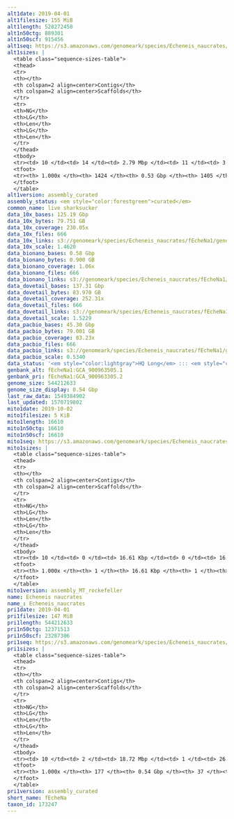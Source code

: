 ```yaml
---
alt1date: 2019-04-01
alt1filesize: 155 MiB
alt1length: 528272450
alt1n50ctg: 889301
alt1n50scf: 915456
alt1seq: https://s3.amazonaws.com/genomeark/species/Echeneis_naucrates/fEcheNa1/assembly_curated/fEcheNa1.alt.cur.20190401.fasta.gz
alt1sizes: |
  <table class="sequence-sizes-table">
  <thead>
  <tr>
  <th></th>
  <th colspan=2 align=center>Contigs</th>
  <th colspan=2 align=center>Scaffolds</th>
  </tr>
  <tr>
  <th>NG</th>
  <th>LG</th>
  <th>Len</th>
  <th>LG</th>
  <th>Len</th>
  </tr>
  </thead>
  <tbody>
  <tr><td> 10 </td><td> 14 </td><td> 2.79 Mbp </td><td> 11 </td><td> 3.07 Mbp </td></tr>  <tr><td> 20 </td><td> 36 </td><td> 1.97 Mbp </td><td> 32 </td><td> 2.05 Mbp </td></tr>  <tr><td> 30 </td><td> 66 </td><td> 1.58 Mbp </td><td> 61 </td><td> 1.65 Mbp </td></tr>  <tr><td> 40 </td><td> 106 </td><td> 1.17 Mbp </td><td> 99 </td><td> 1.24 Mbp </td></tr>  <tr style="background-color:#cccccc;"><td> 50 </td><td> 157 </td><td> 0.89 Mbp </td><td> 148 </td><td> 0.92 Mbp </td></tr>  <tr><td> 60 </td><td> 229 </td><td> 0.62 Mbp </td><td> 218 </td><td> 0.64 Mbp </td></tr>  <tr><td> 70 </td><td> 333 </td><td> 422.82 Kbp </td><td> 320 </td><td> 426.59 Kbp </td></tr>  <tr><td> 80 </td><td> 488 </td><td> 268.09 Kbp </td><td> 475 </td><td> 268.09 Kbp </td></tr>  <tr><td> 90 </td><td> 750 </td><td> 156.29 Kbp </td><td> 736 </td><td> 156.55 Kbp </td></tr>  <tr><td> 100 </td><td> 1423 </td><td> 313  bp </td><td> 1404 </td><td> 313  bp </td></tr>  </tbody>
  <tfoot>
  <tr><th> 1.000x </th><th> 1424 </th><th> 0.53 Gbp </th><th> 1405 </th><th> 0.53 Gbp </th></tr>
  </tfoot>
  </table>
alt1version: assembly_curated
assembly_status: <em style="color:forestgreen">curated</em>
common_name: live sharksucker
data_10x_bases: 125.19 Gbp
data_10x_bytes: 79.751 GB
data_10x_coverage: 230.05x
data_10x_files: 666
data_10x_links: s3://genomeark/species/Echeneis_naucrates/fEcheNa1/genomic_data/10x/<br>
data_10x_scale: 1.4620
data_bionano_bases: 0.58 Gbp
data_bionano_bytes: 0.900 GB
data_bionano_coverage: 1.06x
data_bionano_files: 666
data_bionano_links: s3://genomeark/species/Echeneis_naucrates/fEcheNa1/genomic_data/bionano/<br>
data_dovetail_bases: 137.31 Gbp
data_dovetail_bytes: 83.970 GB
data_dovetail_coverage: 252.31x
data_dovetail_files: 666
data_dovetail_links: s3://genomeark/species/Echeneis_naucrates/fEcheNa1/genomic_data/dovetail/<br>
data_dovetail_scale: 1.5229
data_pacbio_bases: 45.30 Gbp
data_pacbio_bytes: 79.001 GB
data_pacbio_coverage: 83.23x
data_pacbio_files: 666
data_pacbio_links: s3://genomeark/species/Echeneis_naucrates/fEcheNa1/genomic_data/pacbio/<br>
data_pacbio_scale: 0.5340
data_status: '<em style="color:lightgray">HQ Long</em> ::: <em style="color:forestgreen">Long</em> ::: <em style="color:forestgreen">Short</em> ::: <em style="color:forestgreen">Phasing</em> ::: <em style="color:forestgreen">Scaffolding</em>'
genbank_alt: fEcheNa1:GCA_900963505.1
genbank_pri: fEcheNa1:GCA_900963305.2
genome_size: 544212633
genome_size_display: 0.54 Gbp
last_raw_data: 1549384902
last_updated: 1570719802
mito1date: 2019-10-02
mito1filesize: 5 KiB
mito1length: 16610
mito1n50ctg: 16610
mito1n50scf: 16610
mito1seq: https://s3.amazonaws.com/genomeark/species/Echeneis_naucrates/fEcheNa1/assembly_MT_rockefeller/fEcheNa1.MT.20191002.fasta.gz
mito1sizes: |
  <table class="sequence-sizes-table">
  <thead>
  <tr>
  <th></th>
  <th colspan=2 align=center>Contigs</th>
  <th colspan=2 align=center>Scaffolds</th>
  </tr>
  <tr>
  <th>NG</th>
  <th>LG</th>
  <th>Len</th>
  <th>LG</th>
  <th>Len</th>
  </tr>
  </thead>
  <tbody>
  <tr><td> 10 </td><td> 0 </td><td> 16.61 Kbp </td><td> 0 </td><td> 16.61 Kbp </td></tr>  <tr><td> 20 </td><td> 0 </td><td> 16.61 Kbp </td><td> 0 </td><td> 16.61 Kbp </td></tr>  <tr><td> 30 </td><td> 0 </td><td> 16.61 Kbp </td><td> 0 </td><td> 16.61 Kbp </td></tr>  <tr><td> 40 </td><td> 0 </td><td> 16.61 Kbp </td><td> 0 </td><td> 16.61 Kbp </td></tr>  <tr style="background-color:#cccccc;"><td> 50 </td><td> 0 </td><td style="background-color:#ff8888;"> 16.61 Kbp </td><td> 0 </td><td style="background-color:#ff8888;"> 16.61 Kbp </td></tr>  <tr><td> 60 </td><td> 0 </td><td> 16.61 Kbp </td><td> 0 </td><td> 16.61 Kbp </td></tr>  <tr><td> 70 </td><td> 0 </td><td> 16.61 Kbp </td><td> 0 </td><td> 16.61 Kbp </td></tr>  <tr><td> 80 </td><td> 0 </td><td> 16.61 Kbp </td><td> 0 </td><td> 16.61 Kbp </td></tr>  <tr><td> 90 </td><td> 0 </td><td> 16.61 Kbp </td><td> 0 </td><td> 16.61 Kbp </td></tr>  <tr><td> 100 </td><td> 0 </td><td> 16.61 Kbp </td><td> 0 </td><td> 16.61 Kbp </td></tr>  </tbody>
  <tfoot>
  <tr><th> 1.000x </th><th> 1 </th><th> 16.61 Kbp </th><th> 1 </th><th> 16.61 Kbp </th></tr>
  </tfoot>
  </table>
mito1version: assembly_MT_rockefeller
name: Echeneis naucrates
name_: Echeneis_naucrates
pri1date: 2019-04-01
pri1filesize: 147 MiB
pri1length: 544212633
pri1n50ctg: 12371513
pri1n50scf: 23287306
pri1seq: https://s3.amazonaws.com/genomeark/species/Echeneis_naucrates/fEcheNa1/assembly_curated/fEcheNa1.pri.cur.20190401.fasta.gz
pri1sizes: |
  <table class="sequence-sizes-table">
  <thead>
  <tr>
  <th></th>
  <th colspan=2 align=center>Contigs</th>
  <th colspan=2 align=center>Scaffolds</th>
  </tr>
  <tr>
  <th>NG</th>
  <th>LG</th>
  <th>Len</th>
  <th>LG</th>
  <th>Len</th>
  </tr>
  </thead>
  <tbody>
  <tr><td> 10 </td><td> 2 </td><td> 18.72 Mbp </td><td> 1 </td><td> 26.82 Mbp </td></tr>  <tr><td> 20 </td><td> 5 </td><td> 17.47 Mbp </td><td> 4 </td><td> 25.44 Mbp </td></tr>  <tr><td> 30 </td><td> 8 </td><td> 16.72 Mbp </td><td> 6 </td><td> 24.88 Mbp </td></tr>  <tr><td> 40 </td><td> 12 </td><td> 14.27 Mbp </td><td> 8 </td><td> 24.57 Mbp </td></tr>  <tr style="background-color:#cccccc;"><td> 50 </td><td> 16 </td><td style="background-color:#88ff88;"> 12.37 Mbp </td><td> 10 </td><td style="background-color:#88ff88;"> 23.29 Mbp </td></tr>  <tr><td> 60 </td><td> 21 </td><td> 9.90 Mbp </td><td> 13 </td><td> 22.31 Mbp </td></tr>  <tr><td> 70 </td><td> 27 </td><td> 6.88 Mbp </td><td> 15 </td><td> 20.80 Mbp </td></tr>  <tr><td> 80 </td><td> 36 </td><td> 4.25 Mbp </td><td> 18 </td><td> 20.38 Mbp </td></tr>  <tr><td> 90 </td><td> 58 </td><td> 1.72 Mbp </td><td> 20 </td><td> 19.09 Mbp </td></tr>  <tr><td> 100 </td><td> 176 </td><td> 72  bp </td><td> 36 </td><td> 19.22 Kbp </td></tr>  </tbody>
  <tfoot>
  <tr><th> 1.000x </th><th> 177 </th><th> 0.54 Gbp </th><th> 37 </th><th> 0.54 Gbp </th></tr>
  </tfoot>
  </table>
pri1version: assembly_curated
short_name: fEcheNa
taxon_id: 173247
---
```

